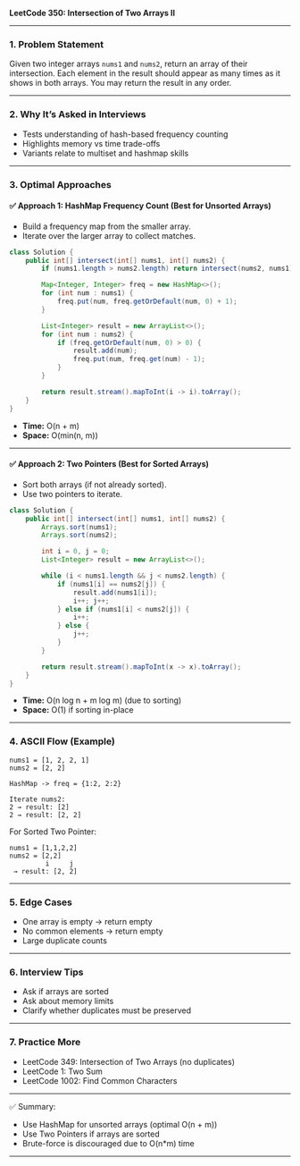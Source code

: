 **LeetCode 350: Intersection of Two Arrays II**

---

### 1. Problem Statement

Given two integer arrays `nums1` and `nums2`, return an array of their intersection. Each element in the result should appear as many times as it shows in both arrays. You may return the result in any order.

---

### 2. Why It’s Asked in Interviews

- Tests understanding of hash-based frequency counting
- Highlights memory vs time trade-offs
- Variants relate to multiset and hashmap skills

---

### 3. Optimal Approaches

#### ✅ **Approach 1: HashMap Frequency Count (Best for Unsorted Arrays)**

- Build a frequency map from the smaller array.
- Iterate over the larger array to collect matches.

```java
class Solution {
    public int[] intersect(int[] nums1, int[] nums2) {
        if (nums1.length > nums2.length) return intersect(nums2, nums1);

        Map<Integer, Integer> freq = new HashMap<>();
        for (int num : nums1) {
            freq.put(num, freq.getOrDefault(num, 0) + 1);
        }

        List<Integer> result = new ArrayList<>();
        for (int num : nums2) {
            if (freq.getOrDefault(num, 0) > 0) {
                result.add(num);
                freq.put(num, freq.get(num) - 1);
            }
        }

        return result.stream().mapToInt(i -> i).toArray();
    }
}
```

- **Time:** O(n + m)
- **Space:** O(min(n, m))

---

#### ✅ **Approach 2: Two Pointers (Best for Sorted Arrays)**

- Sort both arrays (if not already sorted).
- Use two pointers to iterate.

```java
class Solution {
    public int[] intersect(int[] nums1, int[] nums2) {
        Arrays.sort(nums1);
        Arrays.sort(nums2);

        int i = 0, j = 0;
        List<Integer> result = new ArrayList<>();

        while (i < nums1.length && j < nums2.length) {
            if (nums1[i] == nums2[j]) {
                result.add(nums1[i]);
                i++; j++;
            } else if (nums1[i] < nums2[j]) {
                i++;
            } else {
                j++;
            }
        }

        return result.stream().mapToInt(x -> x).toArray();
    }
}
```

- **Time:** O(n log n + m log m) (due to sorting)
- **Space:** O(1) if sorting in-place

---

### 4. ASCII Flow (Example)

```
nums1 = [1, 2, 2, 1]
nums2 = [2, 2]

HashMap -> freq = {1:2, 2:2}

Iterate nums2:
2 → result: [2]
2 → result: [2, 2]
```

For Sorted Two Pointer:

```
nums1 = [1,1,2,2]
nums2 = [2,2]
         i     j
 → result: [2, 2]
```

---

### 5. Edge Cases

- One array is empty → return empty
- No common elements → return empty
- Large duplicate counts

---

### 6. Interview Tips

- Ask if arrays are sorted
- Ask about memory limits
- Clarify whether duplicates must be preserved

---

### 7. Practice More

- LeetCode 349: Intersection of Two Arrays (no duplicates)
- LeetCode 1: Two Sum
- LeetCode 1002: Find Common Characters

---

✅ Summary:

- Use HashMap for unsorted arrays (optimal O(n + m))
- Use Two Pointers if arrays are sorted
- Brute-force is discouraged due to O(n\*m) time

---

